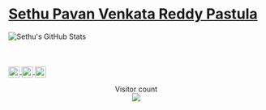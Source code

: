  # <a href="https://www.linkedin.com/in/sethu-pavan-venkata-reddy-pastula-412582149/">Sethu Pavan Venkata Reddy Pastula</a> 

 <img align='centre' src="https://github-readme-stats.vercel.app/api?username=sethupavan12&&show_icons=true&theme=radical&line_height=27&v=5" alt="Sethu's GitHub Stats" />
  <br>
  <br>
   <br>
    <br>
 <div>
   <a href="https://twitter.com/sethupavan12">
    <img align="center" alt="Sethu's Twitter" width="22px" src="https://cdn.jsdelivr.net/npm/simple-icons@v3/icons/twitter.svg" />
  </a>
  <a href="https://www.linkedin.com/in/sethu-pavan-412582149">
    <img align="center" alt="Sethu's Linkdein" width="22px" src="https://cdn.jsdelivr.net/npm/simple-icons@v3/icons/linkedin.svg" />
  </a>
  <a href="https://github.com/sethupavan12">
    <img align="center" alt="Sethu's Github" width="22px" src="https://cdn.jsdelivr.net/npm/simple-icons@v3/icons/github.svg" />
  </a>
</div>

  



<p align="center"> 
  Visitor count<br>
  <img src="https://profile-counter.glitch.me/sethupavan12/count.svg" />
</p>


